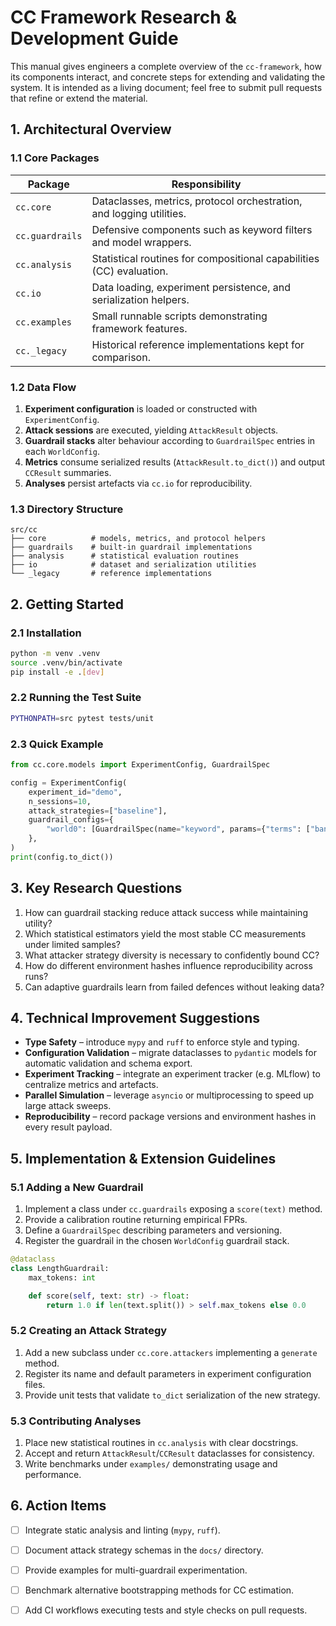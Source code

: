 # CC Framework Research & Development Guide

This manual gives engineers a complete overview of the `cc-framework`, how its
components interact, and concrete steps for extending and validating the
system.  It is intended as a living document; feel free to submit pull requests
that refine or extend the material.

## 1. Architectural Overview

### 1.1 Core Packages

| Package | Responsibility |
|---------|----------------|
| `cc.core` | Dataclasses, metrics, protocol orchestration, and logging utilities. |
| `cc.guardrails` | Defensive components such as keyword filters and model wrappers. |
| `cc.analysis` | Statistical routines for compositional capabilities (CC) evaluation. |
| `cc.io` | Data loading, experiment persistence, and serialization helpers. |
| `cc.examples` | Small runnable scripts demonstrating framework features. |
| `cc._legacy` | Historical reference implementations kept for comparison. |

### 1.2 Data Flow

1. **Experiment configuration** is loaded or constructed with
   `ExperimentConfig`.
2. **Attack sessions** are executed, yielding `AttackResult` objects.
3. **Guardrail stacks** alter behaviour according to `GuardrailSpec` entries in
   each `WorldConfig`.
4. **Metrics** consume serialized results (`AttackResult.to_dict()`) and output
   `CCResult` summaries.
5. **Analyses** persist artefacts via `cc.io` for reproducibility.

### 1.3 Directory Structure

```
src/cc
├── core          # models, metrics, and protocol helpers
├── guardrails    # built‑in guardrail implementations
├── analysis      # statistical evaluation routines
├── io            # dataset and serialization utilities
└── _legacy       # reference implementations
```

## 2. Getting Started

### 2.1 Installation

```bash
python -m venv .venv
source .venv/bin/activate
pip install -e .[dev]
```

### 2.2 Running the Test Suite

```bash
PYTHONPATH=src pytest tests/unit
```

### 2.3 Quick Example

```python
from cc.core.models import ExperimentConfig, GuardrailSpec

config = ExperimentConfig(
    experiment_id="demo",
    n_sessions=10,
    attack_strategies=["baseline"],
    guardrail_configs={
        "world0": [GuardrailSpec(name="keyword", params={"terms": ["ban"]})],
    },
)
print(config.to_dict())
```

## 3. Key Research Questions

1. How can guardrail stacking reduce attack success while maintaining utility?
2. Which statistical estimators yield the most stable CC measurements under
   limited samples?
3. What attacker strategy diversity is necessary to confidently bound CC?
4. How do different environment hashes influence reproducibility across runs?
5. Can adaptive guardrails learn from failed defences without leaking data?

## 4. Technical Improvement Suggestions

- **Type Safety** – introduce `mypy` and `ruff` to enforce style and typing.
- **Configuration Validation** – migrate dataclasses to `pydantic` models for
  automatic validation and schema export.
- **Experiment Tracking** – integrate an experiment tracker (e.g. MLflow) to
  centralize metrics and artefacts.
- **Parallel Simulation** – leverage `asyncio` or multiprocessing to speed up
  large attack sweeps.
- **Reproducibility** – record package versions and environment hashes in every
  result payload.

## 5. Implementation & Extension Guidelines

### 5.1 Adding a New Guardrail

1. Implement a class under `cc.guardrails` exposing a `score(text)` method.
2. Provide a calibration routine returning empirical FPRs.
3. Define a `GuardrailSpec` describing parameters and versioning.
4. Register the guardrail in the chosen `WorldConfig` guardrail stack.

```python
@dataclass
class LengthGuardrail:
    max_tokens: int

    def score(self, text: str) -> float:
        return 1.0 if len(text.split()) > self.max_tokens else 0.0
```

### 5.2 Creating an Attack Strategy

1. Add a new subclass under `cc.core.attackers` implementing a `generate` method.
2. Register its name and default parameters in experiment configuration files.
3. Provide unit tests that validate `to_dict` serialization of the new strategy.

### 5.3 Contributing Analyses

1. Place new statistical routines in `cc.analysis` with clear docstrings.
2. Accept and return `AttackResult`/`CCResult` dataclasses for consistency.
3. Write benchmarks under `examples/` demonstrating usage and performance.

## 6. Action Items

- [ ] Integrate static analysis and linting (`mypy`, `ruff`).
- [ ] Document attack strategy schemas in the `docs/` directory.
- [ ] Provide examples for multi-guardrail experimentation.
- [ ] Benchmark alternative bootstrapping methods for CC estimation.
- [ ] Add CI workflows executing tests and style checks on pull requests.

